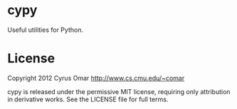 cypy
====

Useful utilities for Python.

License
=======
Copyright 2012 Cyrus Omar <http://www.cs.cmu.edu/~comar>

cypy is released under the permissive MIT license, requiring only attribution in derivative works. See the LICENSE file for full terms.
